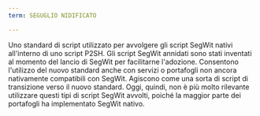 ```yaml
---
term: SEGUGLIO NIDIFICATO

---
```

Uno standard di script utilizzato per avvolgere gli script SegWit nativi all'interno di uno script P2SH. Gli script SegWit annidati sono stati inventati al momento del lancio di SegWit per facilitarne l'adozione. Consentono l'utilizzo del nuovo standard anche con servizi o portafogli non ancora nativamente compatibili con SegWit. Agiscono come una sorta di script di transizione verso il nuovo standard. Oggi, quindi, non è più molto rilevante utilizzare questi tipi di script SegWit avvolti, poiché la maggior parte dei portafogli ha implementato SegWit nativo.